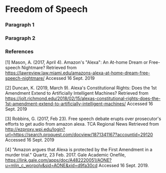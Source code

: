 # Freedom of Speech


### Paragraph 1

### Paragraph 2


### References
[1] Mason, A. (2017, April 4). Amazon's "Alexa": An At-home Dream or Free-speech Nightmare? Retrieved from https://lawreview.law.miami.edu/amazons-alexa-at-home-dream-free-speech-nightmare/ Accessed 16 Sept. 2019

[2] Duncan, K. (2019, March 9). Alexa's Constitutional Rights: Does the 1st Amendment Extend to Artificially Intelligent Machines? Retrieved from https://jolt.richmond.edu/2018/02/15/alexas-constitutional-rights-does-the-1st-amendment-extend-to-artificially-intelligent-machines/ Accessed 16 Sept. 2019

[3] Robbins, G. (2017, Feb 23). Free speech debate erupts over prosecutor's efforts to get audio from amazon alexa. TCA Regional News Retrieved from http://ezproxy.wpi.edu/login?url=https://search.proquest.com/docview/1871341167?accountid=29120 Accessed 16 Sept. 2019

[4] "Amazon argues that Alexa is protected by the First Amendment in a murder trial." Quartz, 23 Feb. 2017. Gale Academic Onefile, https://link.gale.com/apps/doc/A482220051/AONE?u=mlin_c_worpoly&sid=AONE&xid=d9fa30cd  Accessed 16 Sept. 2019.